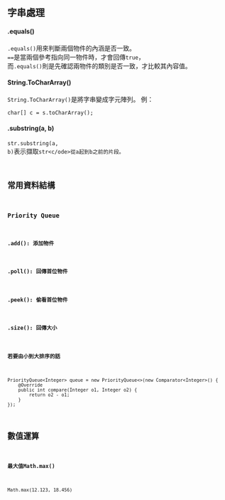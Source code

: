 ## 字串處理
#### .equals()
<code>.equals()</code>用來判斷兩個物件的內涵是否一致。  
<code>==</code>是當兩個參考指向同一物件時，才會回傳<code>true</code>，  
而<code>.equals()</code>則是先確認兩物件的類別是否一致，才比較其內容值。  
#### String.ToCharArray()
<code>String.ToCharArray()</code>是將字串變成字元陣列。
例：

    char[] c = s.toCharArray();
#### .substring(a, b)
<code>str.substring(a, b)</code>表示擷取<code>str<c/ode>從a起到b之前的片段。
    
## 常用資料結構
### Priority Queue
#### .add(): 添加物件
#### .poll(): 回傳首位物件
#### .peek(): 偷看首位物件
#### .size(): 回傳大小
#### 若要由小到大排序的話
    PriorityQueue<Integer> queue = new PriorityQueue<>(new Comparator<Integer>() {
        @Override
        public int compare(Integer o1, Integer o2) {
            return o2 - o1;
        }
    });
## 數值運算
#### 最大值Math.max()
    
    Math.max(12.123, 18.456)
